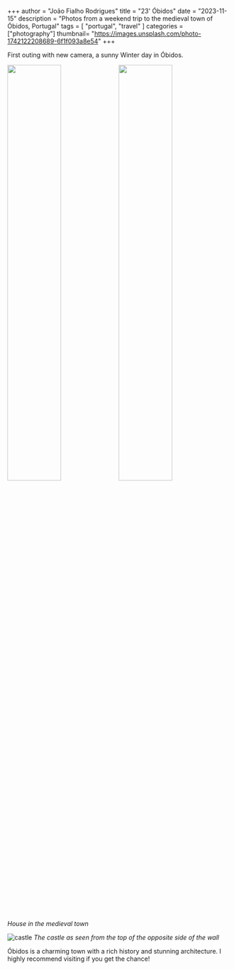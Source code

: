 +++
author = "João Fialho Rodrigues"
title = "23' Óbidos"
date = "2023-11-15"
description = "Photos from a weekend trip to the medieval town of Óbidos, Portugal"
tags = [
    "portugal", "travel"
]
categories = ["photography"]
thumbnail= "https://images.unsplash.com/photo-1742122208689-6f1f093a8e54"
+++

First outing with new camera, a sunny Winter day in Óbidos.

<div class="image-row">
    <img src="https://images.unsplash.com/photo-1742122213684-87a504ebde1b" width="49%"/>
    <img src="https://images.unsplash.com/photo-1742122214371-ef2b504c0f62" width="49%"/>
</div>

*House in the medieval town*

![castle](https://images.unsplash.com/photo-1742122208689-6f1f093a8e54)
*The castle as seen from the top of the opposite side of the wall*

Óbidos is a charming town with a rich history and stunning architecture. I highly recommend visiting if you get the chance!

